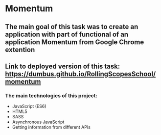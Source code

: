 # Momentum
## The main goal of this task was to create an application with part of functional of an application Momentum from Google Chrome extention
## Link to deployed version of this task: https://dumbus.github.io/RollingScopesSchool/momentum
### The main technologies of this project:
* JavaScript (ES6)
* HTML5
* SASS
* Asynchronous JavaScript
* Getting information from different APIs
